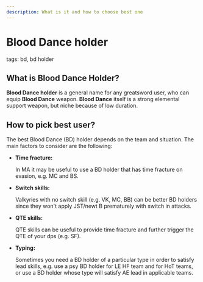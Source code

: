 ```yaml
---
description: What is it and how to choose best one
---
```

# Blood Dance holder
tags: bd, bd holder

## What is Blood Dance Holder?
**Blood Dance holder** is a general name for any greatsword user, who can equip **Blood Dance** weapon. **Blood Dance** itself is a strong elemental support weapon, but niche because of low duration. 

## How to pick best user?
The best Blood Dance (BD) holder depends on the team and situation. The main factors to consider are the following:
- **Time fracture:**

    In MA it may be useful to use a BD holder that has time fracture on evasion, e.g. MC and BS.
- **Switch skills:**

    Valkyries with no switch skill (e.g. VK, MC, BB) can be better BD holders since they won't apply JST/newt B prematurely with switch in attacks.
- **QTE skills:**

    QTE skills can be useful to provide time fracture and further trigger the QTE of your dps (e.g. SF).
- **Typing:**

    Sometimes you need a BD holder of a particular type in order to satisfy lead skills, e.g. use a psy BD holder for LE HF team and for HoT teams, or use a BD holder whose type will satisfy AE lead in applicable teams.